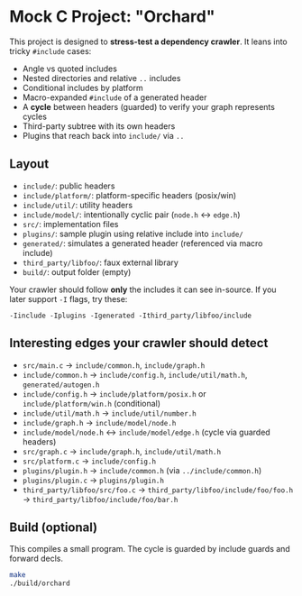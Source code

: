 # Mock C Project: "Orchard"

This project is designed to **stress-test a dependency crawler**. It leans into tricky `#include` cases:
- Angle vs quoted includes
- Nested directories and relative `..` includes
- Conditional includes by platform
- Macro-expanded `#include` of a generated header
- A **cycle** between headers (guarded) to verify your graph represents cycles
- Third-party subtree with its own headers
- Plugins that reach back into `include/` via `..`

## Layout
- `include/`: public headers
- `include/platform/`: platform-specific headers (posix/win)
- `include/util/`: utility headers
- `include/model/`: intentionally cyclic pair (`node.h` <-> `edge.h`)
- `src/`: implementation files
- `plugins/`: sample plugin using relative include into `include/`
- `generated/`: simulates a generated header (referenced via macro include)
- `third_party/libfoo/`: faux external library
- `build/`: output folder (empty)

Your crawler should follow **only** the includes it can see in-source. If you later support `-I` flags, try these:
```
-Iinclude -Iplugins -Igenerated -Ithird_party/libfoo/include
```

## Interesting edges your crawler should detect

- `src/main.c` -> `include/common.h`, `include/graph.h`
- `include/common.h` -> `include/config.h`, `include/util/math.h`, `generated/autogen.h`
- `include/config.h` -> `include/platform/posix.h` or `include/platform/win.h` (conditional)
- `include/util/math.h` -> `include/util/number.h`
- `include/graph.h` -> `include/model/node.h`
- `include/model/node.h` <-> `include/model/edge.h` (cycle via guarded headers)
- `src/graph.c` -> `include/graph.h`, `include/util/math.h`
- `src/platform.c` -> `include/config.h`
- `plugins/plugin.h` -> `include/common.h` (via `../include/common.h`)
- `plugins/plugin.c` -> `plugins/plugin.h`
- `third_party/libfoo/src/foo.c` -> `third_party/libfoo/include/foo/foo.h` -> `third_party/libfoo/include/foo/bar.h`

## Build (optional)
This compiles a small program. The cycle is guarded by include guards and forward decls.
```sh
make
./build/orchard
```

